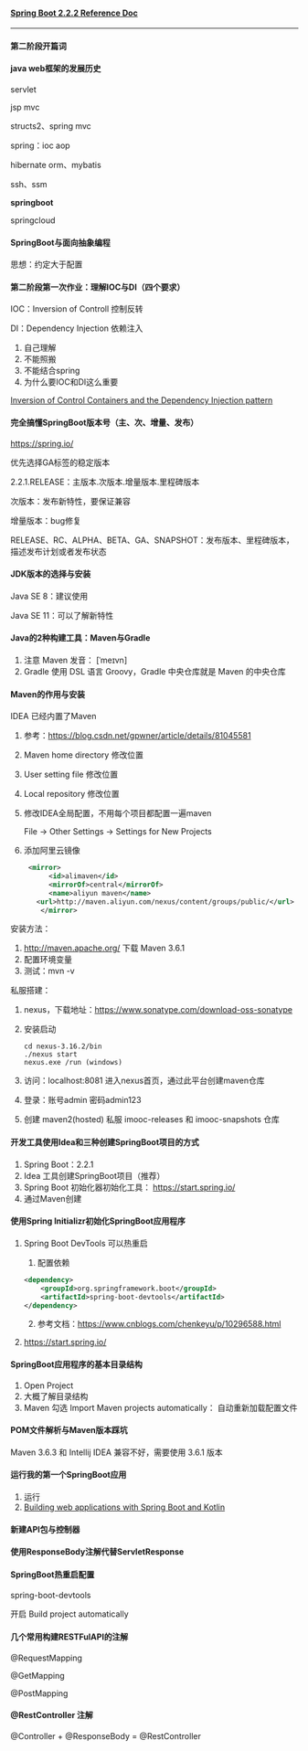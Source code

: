 #### [Spring Boot 2.2.2 Reference Doc](https://docs.spring.io/spring-boot/docs/2.2.2.RELEASE/reference/html/)

****

#### 第二阶段开篇词

#### java web框架的发展历史

servlet

jsp mvc

structs2、spring mvc

spring：ioc aop

hibernate orm、mybatis

ssh、ssm

**springboot**

springcloud

#### SpringBoot与面向抽象编程

思想：约定大于配置

#### 第二阶段第一次作业：理解IOC与DI（四个要求）

IOC：Inversion of Controll 控制反转

DI：Dependency Injection 依赖注入

1. 自己理解
2. 不能照搬
3. 不能结合spring
4. 为什么要IOC和DI这么重要

[Inversion of Control Containers and the Dependency Injection pattern](https://martinfowler.com/articles/injection.html) 



#### 完全搞懂SpringBoot版本号（主、次、增量、发布）

https://spring.io/

优先选择GA标签的稳定版本

2.2.1.RELEASE：主版本.次版本.增量版本.里程碑版本

次版本：发布新特性，要保证兼容

增量版本：bug修复

RELEASE、RC、ALPHA、BETA、GA、SNAPSHOT：发布版本、里程碑版本，描述发布计划或者发布状态

#### JDK版本的选择与安装

Java SE 8：建议使用

Java SE 11：可以了解新特性

#### Java的2种构建工具：Maven与Gradle

1. 注意 Maven 发音： [ˈmeɪvn] 
2. Gradle 使用 DSL 语言 Groovy，Gradle 中央仓库就是 Maven 的中央仓库

#### Maven的作用与安装

IDEA 已经内置了Maven

1. 参考：https://blog.csdn.net/gpwner/article/details/81045581 

2. Maven home directory 修改位置

3. User setting file 修改位置

4. Local repository 修改位置

5. 修改IDEA全局配置，不用每个项目都配置一遍maven

    File -> Other Settings -> Settings for New Projects 

6. 添加阿里云镜像 

   ```xml
   	<mirror>
         <id>alimaven</id>
         <mirrorOf>central</mirrorOf>
         <name>aliyun maven</name>
   	  <url>http://maven.aliyun.com/nexus/content/groups/public/</url>
       </mirror>
   ```

安装方法：

1.  http://maven.apache.org/  下载 Maven 3.6.1
2. 配置环境变量
3. 测试：mvn -v

私服搭建：

1. nexus，下载地址：https://www.sonatype.com/download-oss-sonatype

2. 安装启动

   ```shell
   cd nexus-3.16.2/bin
   ./nexus start
   nexus.exe /run (windows)
   ```

3. 访问：localhost:8081 进入nexus首页，通过此平台创建maven仓库

4. 登录：账号admin 密码admin123

5. 创建 maven2(hosted) 私服 imooc-releases 和 imooc-snapshots 仓库

#### 开发工具使用Idea和三种创建SpringBoot项目的方式

1. Spring Boot：2.2.1
2. Idea 工具创建SpringBoot项目（推荐）
3. Spring Boot 初始化器初始化工具： https://start.spring.io/ 
4. 通过Maven创建

#### 使用Spring Initializr初始化SpringBoot应用程序

1. Spring Boot DevTools 可以热重启

   1.  配置依赖

      ```xml
      <dependency>
          <groupId>org.springframework.boot</groupId>
          <artifactId>spring-boot-devtools</artifactId>
      </dependency>
      ```

   2. 参考文档：https://www.cnblogs.com/chenkeyu/p/10296588.html

2. https://start.spring.io/

#### SpringBoot应用程序的基本目录结构

1. Open Project
2. 大概了解目录结构
3. Maven 勾选 Import Maven projects automatically： 自动重新加载配置文件

#### POM文件解析与Maven版本踩坑

Maven 3.6.3 和 Intellij IDEA 兼容不好，需要使用 3.6.1 版本



#### 运行我的第一个SpringBoot应用

1. 运行
2. [Building web applications with Spring Boot and Kotlin]( https://spring.io/guides/tutorials/spring-boot-kotlin/ )

#### 新建API包与控制器

#### 使用ResponseBody注解代替ServletResponse

#### SpringBoot热重启配置

spring-boot-devtools

开启 Build project automatically

#### 几个常用构建RESTFulAPI的注解

@RequestMapping

@GetMapping

@PostMapping

#### @RestController 注解

@Controller + @ResponseBody = @RestController